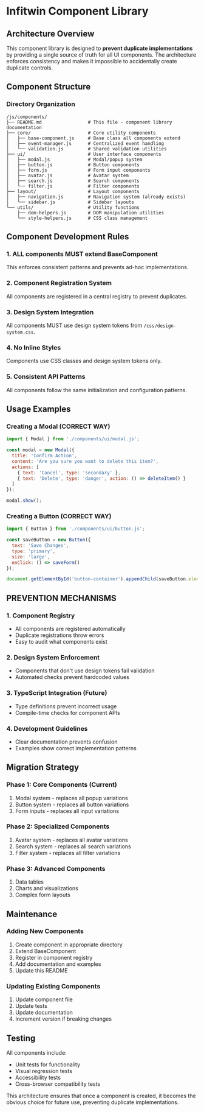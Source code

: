 # Infitwin Component Library

## Architecture Overview

This component library is designed to **prevent duplicate implementations** by providing a single source of truth for all UI components. The architecture enforces consistency and makes it impossible to accidentally create duplicate controls.

## Component Structure

### Directory Organization
```
/js/components/
├── README.md                 # This file - component library documentation
├── core/                     # Core utility components
│   ├── base-component.js     # Base class all components extend
│   ├── event-manager.js      # Centralized event handling
│   └── validation.js         # Shared validation utilities
├── ui/                       # User interface components
│   ├── modal.js              # Modal/popup system
│   ├── button.js             # Button components
│   ├── form.js               # Form input components
│   ├── avatar.js             # Avatar system
│   ├── search.js             # Search components
│   └── filter.js             # Filter components
├── layout/                   # Layout components
│   ├── navigation.js         # Navigation system (already exists)
│   └── sidebar.js            # Sidebar layouts
└── utils/                    # Utility functions
    ├── dom-helpers.js        # DOM manipulation utilities
    └── style-helpers.js      # CSS class management
```

## Component Development Rules

### 1. ALL components MUST extend BaseComponent
This enforces consistent patterns and prevents ad-hoc implementations.

### 2. Component Registration System
All components are registered in a central registry to prevent duplicates.

### 3. Design System Integration
All components MUST use design system tokens from `/css/design-system.css`.

### 4. No Inline Styles
Components use CSS classes and design system tokens only.

### 5. Consistent API Patterns
All components follow the same initialization and configuration patterns.

## Usage Examples

### Creating a Modal (CORRECT WAY)
```javascript
import { Modal } from './components/ui/modal.js';

const modal = new Modal({
  title: 'Confirm Action',
  content: 'Are you sure you want to delete this item?',
  actions: [
    { text: 'Cancel', type: 'secondary' },
    { text: 'Delete', type: 'danger', action: () => deleteItem() }
  ]
});

modal.show();
```

### Creating a Button (CORRECT WAY)
```javascript
import { Button } from './components/ui/button.js';

const saveButton = new Button({
  text: 'Save Changes',
  type: 'primary',
  size: 'large',
  onClick: () => saveForm()
});

document.getElementById('button-container').appendChild(saveButton.element);
```

## PREVENTION MECHANISMS

### 1. Component Registry
- All components are registered automatically
- Duplicate registrations throw errors
- Easy to audit what components exist

### 2. Design System Enforcement
- Components that don't use design tokens fail validation
- Automated checks prevent hardcoded values

### 3. TypeScript Integration (Future)
- Type definitions prevent incorrect usage
- Compile-time checks for component APIs

### 4. Development Guidelines
- Clear documentation prevents confusion
- Examples show correct implementation patterns

## Migration Strategy

### Phase 1: Core Components (Current)
1. Modal system - replaces all popup variations
2. Button system - replaces all button variations
3. Form inputs - replaces all input variations

### Phase 2: Specialized Components
1. Avatar system - replaces all avatar variations
2. Search system - replaces all search variations
3. Filter system - replaces all filter variations

### Phase 3: Advanced Components
1. Data tables
2. Charts and visualizations
3. Complex form layouts

## Maintenance

### Adding New Components
1. Create component in appropriate directory
2. Extend BaseComponent
3. Register in component registry
4. Add documentation and examples
5. Update this README

### Updating Existing Components
1. Update component file
2. Update tests
3. Update documentation
4. Increment version if breaking changes

## Testing

All components include:
- Unit tests for functionality
- Visual regression tests
- Accessibility tests
- Cross-browser compatibility tests

This architecture ensures that once a component is created, it becomes the obvious choice for future use, preventing duplicate implementations.